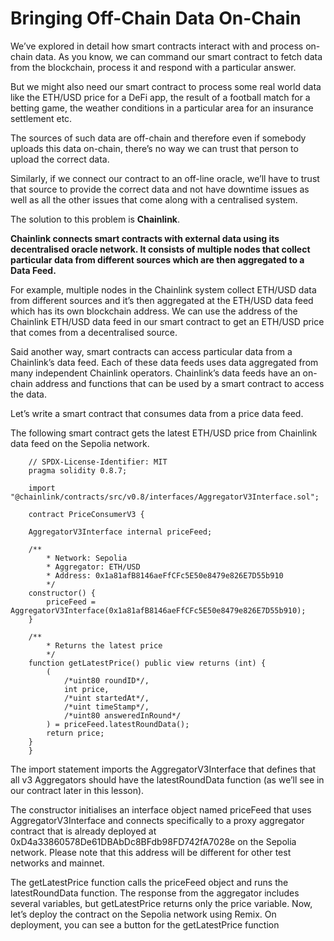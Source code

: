 # Bringing Off-Chain Data On-Chain

We’ve explored in detail how smart contracts interact with and process on-chain data. As you know, we can command our smart contract to fetch data from the blockchain, process it and respond with a particular answer.

But we might also need our smart contract to process some real world data like the ETH/USD price for a DeFi app, the result of a football match for a betting game, the weather conditions in a particular area for an insurance settlement etc.

The sources of such data are off-chain and therefore even if somebody uploads this data on-chain, there’s no way we can trust that person to upload the correct data.

Similarly, if we connect our contract to an off-line oracle, we’ll have to trust that source to provide the correct data and not have downtime issues as well as all the other issues that come along with a centralised system.

The solution to this problem is **Chainlink**.

**Chainlink connects smart contracts with external data using its decentralised oracle network. It consists of multiple nodes that collect particular data from different sources which are then aggregated to a Data Feed.**

For example, multiple nodes in the Chainlink system collect ETH/USD data from different sources and it’s then aggregated at the ETH/USD data feed which has its own blockchain address. We can use the address of the Chainlink ETH/USD data feed in our smart contract to get an ETH/USD price that comes from a decentralised source.

Said another way, smart contracts can access particular data from a Chainlink’s data feed. Each of these data feeds uses data aggregated from many independent Chainlink operators. Chainlink’s data feeds have an on-chain address and functions that can be used by a smart contract to access the data.

Let’s write a smart contract that consumes data from a price data feed.

The following smart contract gets the latest ETH/USD price from Chainlink data feed on the Sepolia network.

```solidity
    // SPDX-License-Identifier: MIT
    pragma solidity 0.8.7;
    
    import "@chainlink/contracts/src/v0.8/interfaces/AggregatorV3Interface.sol";
    
    contract PriceConsumerV3 {
    
    AggregatorV3Interface internal priceFeed;
    
    /**
        * Network: Sepolia
        * Aggregator: ETH/USD
        * Address: 0x1a81afB8146aeFfCFc5E50e8479e826E7D55b910
        */
    constructor() {
        priceFeed = AggregatorV3Interface(0x1a81afB8146aeFfCFc5E50e8479e826E7D55b910);
    }
    
    /**
        * Returns the latest price
        */
    function getLatestPrice() public view returns (int) {
        (
            /*uint80 roundID*/,
            int price,
            /*uint startedAt*/,
            /*uint timeStamp*/,
            /*uint80 answeredInRound*/
        ) = priceFeed.latestRoundData();
        return price;
    }
    }
```

The import statement imports the AggregatorV3Interface that defines that all v3 Aggregators should have the latestRoundData function (as we’ll see in our contract later in this lesson).

The constructor initialises an interface object named priceFeed that uses AggregatorV3Interface and connects specifically to a proxy aggregator contract that is already deployed at 0xD4a33860578De61DBAbDc8BFdb98FD742fA7028e on the Sepolia network. Please note that this address will be different for other test networks and mainnet.

The getLatestPrice function calls the priceFeed object and runs the latestRoundData function. The response from the aggregator includes several variables, but getLatestPrice returns only the price variable.
Now, let’s deploy the contract on the Sepolia network using Remix. On deployment, you can see a button for the getLatestPrice function

